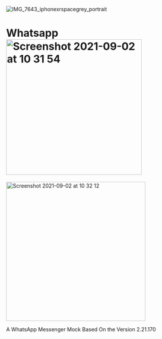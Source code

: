 ![IMG_7643_iphonexrspacegrey_portrait](https://user-images.githubusercontent.com/71823674/131821944-893bdb35-7a9e-4e3f-a4c8-39bf1bc45b4e.png)


# Whatsapp<img width="365" alt="Screenshot 2021-09-02 at 10 31 54" src="https://user-images.githubusercontent.com/71823674/131820056-4c294fe9-4333-432b-aa61-36ca93e39696.png">
<img width="375" alt="Screenshot 2021-09-02 at 10 32 12" src="https://user-images.githubusercontent.com/71823674/131820107-1dd82d2e-70b4-41d2-87cd-130cf16f51da.png">

A WhatsApp Messenger Mock Based On the Version 2.21.170
